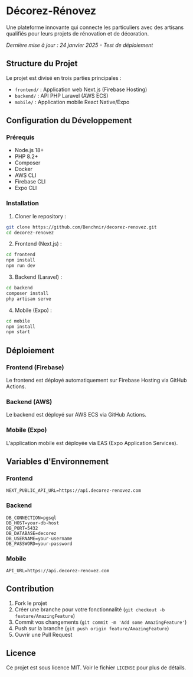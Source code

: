 # Décorez-Rénovez

Une plateforme innovante qui connecte les particuliers avec des artisans qualifiés pour leurs projets de rénovation et de décoration.

*Dernière mise à jour : 24 janvier 2025 - Test de déploiement*

## Structure du Projet

Le projet est divisé en trois parties principales :

- `frontend/` : Application web Next.js (Firebase Hosting)
- `backend/` : API PHP Laravel (AWS ECS)
- `mobile/` : Application mobile React Native/Expo

## Configuration du Développement

### Prérequis

- Node.js 18+
- PHP 8.2+
- Composer
- Docker
- AWS CLI
- Firebase CLI
- Expo CLI

### Installation

1. Cloner le repository :
```bash
git clone https://github.com/Benchnir/decorez-renovez.git
cd decorez-renovez
```

2. Frontend (Next.js) :
```bash
cd frontend
npm install
npm run dev
```

3. Backend (Laravel) :
```bash
cd backend
composer install
php artisan serve
```

4. Mobile (Expo) :
```bash
cd mobile
npm install
npm start
```

## Déploiement

### Frontend (Firebase)

Le frontend est déployé automatiquement sur Firebase Hosting via GitHub Actions.

### Backend (AWS)

Le backend est déployé sur AWS ECS via GitHub Actions.

### Mobile (Expo)

L'application mobile est déployée via EAS (Expo Application Services).

## Variables d'Environnement

### Frontend
```
NEXT_PUBLIC_API_URL=https://api.decorez-renovez.com
```

### Backend
```
DB_CONNECTION=pgsql
DB_HOST=your-db-host
DB_PORT=5432
DB_DATABASE=decorez
DB_USERNAME=your-username
DB_PASSWORD=your-password
```

### Mobile
```
API_URL=https://api.decorez-renovez.com
```

## Contribution

1. Fork le projet
2. Créer une branche pour votre fonctionnalité (`git checkout -b feature/AmazingFeature`)
3. Commit vos changements (`git commit -m 'Add some AmazingFeature'`)
4. Push sur la branche (`git push origin feature/AmazingFeature`)
5. Ouvrir une Pull Request

## Licence

Ce projet est sous licence MIT. Voir le fichier `LICENSE` pour plus de détails.
